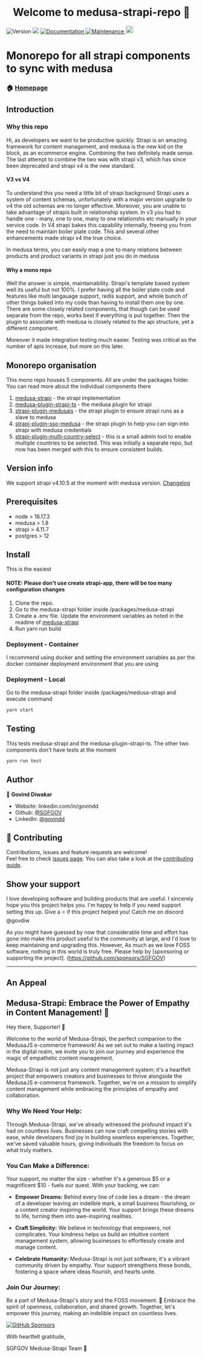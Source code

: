 <h1 align="center">Welcome to medusa-strapi-repo 👋</h1>
<p>
  <img alt="Version" src="https://img.shields.io/badge/version-1.0.0-blue.svg?cacheSeconds=2592000" />
  <img src="https://img.shields.io/badge/node-%3E16.17.2-blue.svg" />
  <a href="./docs" target="_blank">
    <img alt="Documentation" src="https://img.shields.io/badge/documentation-yes-brightgreen.svg" />
  </a>
  <a href="https://github.com/SGFGOV/medusa-strapi-repo/graphs/commit-activity" target="_blank">
    <img alt="Maintenance" src="https://img.shields.io/badge/Maintained%3F-yes-green.svg" />
  </a>
  <a href="https://github.com/adrien2p/medusa-extender/blob/main/LICENSE"><img alt="Licence" src="https://img.shields.io/github/license/adrien2p/medusa-extender?style=flat" height="20"/></a>
</p>

# Monorepo for all strapi components to sync with medusa

### 🏠 [Homepage](README.md)



## Introduction

### Why this repo

Hi, as developers we want to be productive quickly. Strapi is an amazing framework for content management, and medusa is the new kid on the block, as an ecommerce engine. Combining the two definitely made sense. The last attempt to combine the two was with strapi v3, which has since been deprecated and strapi v4 is the new standard. 

#### V3 vs V4
To understand this you need a little bit of strapi background
Strapi uses a system of content schemas, unfortunately with a major version upgrade to v4 the old schemas are no longer effective. Moreover, you are unable to take advantage of strapis built in relationship system. In v3 you had to handle one  - many, one to one, many to one relationshs etc manually in your service code. In V4 strapi bakes this capability internally, freeing you from the need to maintain boiler plate code. This and several other enhancements made strapi v4 the true choice. 

In medusa terms, you can easily map a one to many relations between products and product variants in strapi just you do in medusa

#### Why a mono repo

Well the answer is simple, maintainability. Strapi's template based system well its useful but not 100%. I prefer having all the boiler plate code and features like multi langauage support, redis support, and whole bunch of other things baked into my code than having to install them one by one.
There are some closely related components, that though can be used separate from the repo, works best if everything is put together. 
Then the plugin to associate with medusa is closely related to the api structure, yet a different component. 

Moreover it made integration testing much easier. Testing was critical as the number of apis increase, but more on this later. 

## Monorepo organisation

This mono repo houses 5 components. All are under the packages folder. You can read more about the individual components there
1. [medusa-strapi](packages/medusa-strapi/README.md)            - the strapi implementation
2. [medusa-plugin-strapi-ts](packages/medusa-plugin-strapi-ts/README.md)  - the medusa plugin for strapi
3. [strapi-plugin-medusajs](packages/strapi-plugin-medusajs/README.md)   - the strapi plugin to ensure strapi runs as a slave to medusa
4. [strapi-plugin-sso-medusa](packages/strapi-plugin-sso-medusa/README.md) - the strapi plugin to help you can sign into strapi with medusa credentials
5. [strapi-plugin-multi-country-select](packages/strapi-plugin-multi-country-select/README.md) - this is a small admin tool to enable multiple countries to be selected. This was initially a separate repo, but now has been merged with this to ensure consistent builds.

## Version info

We support strapi v4.10.5 at the moment with medusa version. 
[Changelog](CHANGELOG.md)

## Prerequisites

- node   > 16.17.3
- medusa > 1.8
- strapi > 4.11.7
- postgres > 12

## Install
 
This is the easiest 

#### NOTE: Please don't use create strapi-app, there will be too many configuration changes

1. Clone the repo. 
2. Go to the medusa-strapi folder inside <yourrepo>/packages/medusa-strapi
3. Create a .env file. Update the environment variables as noted in the readme of [medusa-strapi](packages/medusa-strapi/README.md)     
4. Run yarn run build



### Deployment - Container

I recommend using docker and setting the environment variables as per the docker container deployment environment that you are using

### Deployment - Local
Go to the medusa-strapi folder inside /packages/medusa-strapi and execute command
```sh
yarn start
```
## Testing

This tests medusa-strapi and the medusa-plugin-strapi-ts. The other two components don't have tests at the moment

```sh
yarn run test
```

## Author

👤 **Govind Diwakar**

* Website: linkedin.com/in/govindd
* Github: [@SGFGOV](https://github.com/SGFGOV)
* LinkedIn: [@govindd](https://linkedin.com/in/govindd)

## 🤝 Contributing

Contributions, issues and feature requests are welcome!<br />Feel free to check [issues page](https://github.com/SGFGOV/medusa-strapi-repo/issues). You can also take a look at the [contributing guide](./CONTRIBUTING.md).

## Show your support

I love developing software and building products that are useful. 
I sincerely hope you this project helps you. I'm happy to help if you need support setting this up. 
Give a ⭐️ if this project helped you! Catch me on discord @govdiw

As you might have guessed by now that considerable time and effort has gone into make this product useful to the community at large, and I'd love to keep maintaining and upgrading this. However, As much as we love FOSS software, nothing in this world is truly free. Please help by [sponsoring or supporting the project]. (https://github.com/sponsors/SGFGOV)

***
## An Appeal
## Medusa-Strapi: Embrace the Power of Empathy in Content Management! 🚀

Hey there, Supporter! 👋

Welcome to the world of Medusa-Strapi, the perfect companion to the MedusaJS e-commerce framework! As we set out to make a lasting impact in the digital realm, we invite you to join our journey and experience the magic of empathetic content management.

Medusa-Strapi is not just any content management system; it's a heartfelt project that empowers creators and businesses to thrive alongside the MedusaJS e-commerce framework. Together, we're on a mission to simplify content management while embracing the principles of empathy and collaboration.

### Why We Need Your Help:

Through Medusa-Strapi, we've already witnessed the profound impact it's had on countless lives. Businesses can now craft compelling stories with ease, while developers find joy in building seamless experiences. Together, we've saved valuable hours, giving individuals the freedom to focus on what truly matters.

### You Can Make a Difference:

Your support, no matter the size - whether it's a generous $5 or a magnificent $10 - fuels our quest. With your backing, we can:

- **Empower Dreams:** Behind every line of code lies a dream - the dream of a developer leaving an indelible mark, a small business flourishing, or a content creator inspiring the world. Your support brings these dreams to life, turning them into awe-inspiring realities.

- **Craft Simplicity:** We believe in technology that empowers, not complicates. Your kindness helps us build an intuitive content management system, allowing businesses to effortlessly create and manage content.

- **Celebrate Humanity:** Medusa-Strapi is not just software; it's a vibrant community driven by empathy. Your support strengthens these bonds, fostering a space where ideas flourish, and hearts unite.

### Join Our Journey:

Be a part of Medusa-Strapi's story and the FOSS movement. 🌟 Embrace the spirit of openness, collaboration, and shared growth. Together, let's empower this journey, making an indelible impact on countless lives.

[![GitHub Sponsors](https://img.shields.io/github/sponsors/SGFGOV/medusa-strapi-repo?label=Sponsor%20Medusa-Strapi&style=social)](https://github.com/sponsors/SGFGOV)


With heartfelt gratitude,

SGFGOV
Medusa-Strapi Team 🤝
